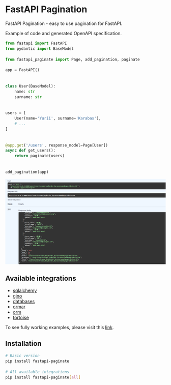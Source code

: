 # FastAPI Pagination

FastAPI Pagination - easy to use pagination for FastAPI.

Example of code and generated OpenAPI specification.

```python
from fastapi import FastAPI
from pydantic import BaseModel

from fastapi_paginate import Page, add_pagination, paginate

app = FastAPI()


class User(BaseModel):
    name: str
    surname: str


users = [
    User(name='Yurii', surname='Karabas'),
    # ...
]


@app.get('/users', response_model=Page[User])
async def get_users():
    return paginate(users)


add_pagination(app)
```

![OpenAPI](img/openapi_example.png)

## Available integrations

* [sqlalchemy](https://github.com/sqlalchemy/sqlalchemy)
* [gino](https://github.com/python-gino/gino)
* [databases](https://github.com/encode/databases)
* [ormar](http://github.com/collerek/ormar)
* [orm](https://github.com/encode/orm)
* [tortoise](https://github.com/tortoise/tortoise-orm)

To see fully working examples, please visit this
[link](https://github.com/nazmulnnb/fastapi-paginate/tree/main/examples).

## Installation

```bash
# Basic version
pip install fastapi-paginate

# All available integrations
pip install fastapi-paginate[all]
```